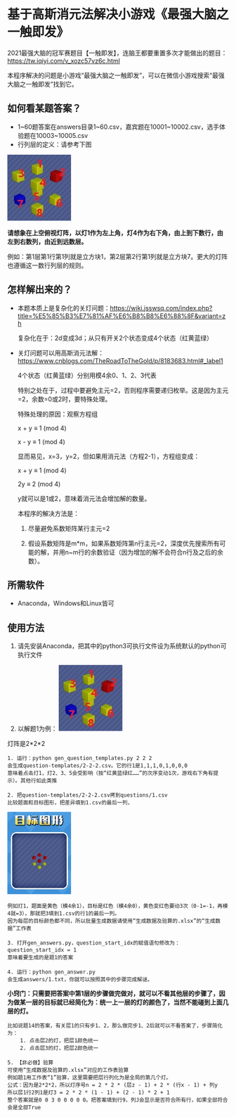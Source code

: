 # 基于高斯消元法解决小游戏《最强大脑之一触即发》
2021最强大脑的冠军赛题目【一触即发】，连脑王都要重置多次才能做出的题目：https://tw.iqiyi.com/v_xozc57vz6c.html

本程序解决的问题是小游戏“最强大脑之一触即发”，可以在微信小游戏搜索“最强大脑之一触即发”找到它。

## 如何看某题答案？
* 1\~60题答案在answers目录1\~60.csv，嘉宾题在10001\~10002.csv，选手体验题在10003\~10005.csv
* 行列层的定义：请参考下图

![avatar](example.jpg)

**请想象在上空俯视灯阵，以灯1作为左上角，灯4作为右下角，由上到下数行，由左到右数列，由近到远数层。**

例如：第1层第1行第1列就是立方块1，第2层第2行第1列就是立方块7。更大的灯阵也遵循这一数行列层的规则。

## 怎样解出来的？
* 本题本质上是复杂化的关灯问题：https://wiki.jsswsq.com/index.php?title=%E5%85%B3%E7%81%AF%E6%B8%B8%E6%88%8F&variant=zh

    复杂化在于：2d变成3d；从只有开关2个状态变成4个状态（红黄蓝绿）

* 关灯问题可以用高斯消元法解：https://www.cnblogs.com/TheRoadToTheGold/p/8183683.html#_label1

    4个状态（红黄蓝绿）分别用模4余0、1、2、3代表
    
    特别之处在于，过程中要避免主元=2，否则程序需要递归枚举。这是因为主元=2，余数=0或2时，要特殊处理。
    
    特殊处理的原因：观察方程组
    
    x + y ≡ 1 (mod 4)
    
    x - y ≡ 1 (mod 4)
    
    显而易见，x=3，y=2，但如果用消元法（方程2-1），方程组变成：
    
    x + y ≡ 1 (mod 4)
    
    2y ≡ 2 (mod 4)
    
    y就可以是1或2，意味着消元法会增加解的数量。
    
    本程序的解决方法是：
    
    1. 尽量避免系数矩阵某行主元=2
    
    2. 假设系数矩阵是m*m，如果系数矩阵第n行主元=2，深度优先搜索所有可能的解，并用n~m行的余数验证（因为增加的解不会符合n行及之后的余数）。

## 所需软件
* Anaconda，Windows和Linux皆可

## 使用方法
1. 请先安装Anaconda，把其中的python3可执行文件设为系统默认的python可执行文件

2. 以解题1为例：
![avatar](example.jpg)

灯阵是2\*2\*2

    1. 运行：python gen_question_templates.py 2 2 2
    会生成question-templates/2-2-2.csv。它的行1是1,1,1,0,1,0,0,0
    意味着点击灯1，灯2、3、5会受影响（按“红黄蓝绿红……”的次序变动1次，游戏右下角有提示）。其他行如此类推

    2. 把question-templates/2-2-2.csv拷到questions/1.csv
    比较题面和目标图形，把差异填到1.csv的最后一列，
![avatar](target.jpg)

    例如灯1，题面是黄色（模4余1），目标是红色（模4余0），黄色变红色要动3次（0-1=-1，再模4就=3），那就把3填到1.csv的行1的最后一列。
    因为每层的目标颜色都不同，所以批量生成数据请使用“生成数据及验算的.xlsx”的“生成数据”工作表

    3. 打开gen_answers.py，question_start_idx的赋值语句修改为：
    question_start_idx = 1
    意味着要生成的是题1的答案

    4. 运行：python gen_answer.py
    会生成answers/1.txt，你就可以按照其中的步骤完成解谜。
    
**小窍门：只需要把答案中第1层的步骤做完做对，就可以不看其他层的步骤了，因为做某一层的目标就已经简化为：统一上一层的灯的颜色了，当然不能碰到上面几层的灯。**
    
    比如说题14的答案，有关层1的只有步1、2，那么做完步1、2后就可以不看答案了，步骤简化为：
        1. 点击层2的灯，把层1颜色统一
        2. 点击层3的灯，把层2颜色统一
    
    5. 【非必做】验算
    可使用“生成数据及验算的.xlsx”对应的工作表验算
    例如题1用工作表“1”验算，这里需要把层行列化为是全局的第几个灯。
    公式：因为是2*2*2，所以灯序号n = 2 * 2 * (层z - 1) + 2 * (行x - 1) + 列y
    所以层1行2列1是灯3 = 2 * 2 * (1 - 1) + (2 - 1) * 2 + 1
    整个答案就是0 0 3 0 0 0 0 0。把答案填到行9，列J会显示是否符合所有行，如果全部符合会是全部True
